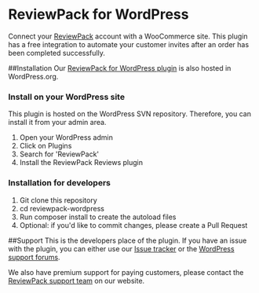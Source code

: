 # ReviewPack for WordPress
Connect your [ReviewPack](https://reviewpack.eu) account with a WooCommerce site. This plugin has a free integration to automate your customer invites after an order has been completed successfully.

##Installation
Our [ReviewPack for WordPress plugin](https://wordpress.org/plugins/reviewpack-reviews/) is also hosted in WordPress.org. 

### Install on your WordPress site
This plugin is hosted on the WordPress SVN repository. Therefore, you can install it from your admin area.
1. Open your WordPress admin
2. Click on Plugins
3. Search for 'ReviewPack'
4. Install the ReviewPack Reviews plugin


### Installation for developers
1. Git clone this repository
2. cd reviewpack-wordpress 
3. Run composer install to create the autoload files
4. Optional: if you'd like to commit changes, please create a Pull Request

##Support
This is the developers place of the plugin. If you have an issue with the plugin, you can either use our [Issue tracker](https://github.com/sitepack-io/reviewpack-wordpress/issues) or the [WordPress support forums](https://wordpress.org/support/plugin/reviewpack-reviews/).

We also have premium support for paying customers, please contact the [ReviewPack support team](https://reviewpack.eu/support) on our website. 